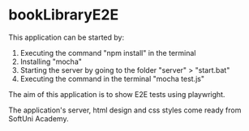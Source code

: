 # bookLibraryE2E

This application can be started by:
1. Executing the command "npm install" in the terminal
2. Installing "mocha"
3. Starting the server by going to the folder "server" > "start.bat"
4. Executing the command in the terminal "mocha test.js"

The aim of this application is to show E2E tests using playwright.

The application's server, html design and css styles come ready from SoftUni Academy.
